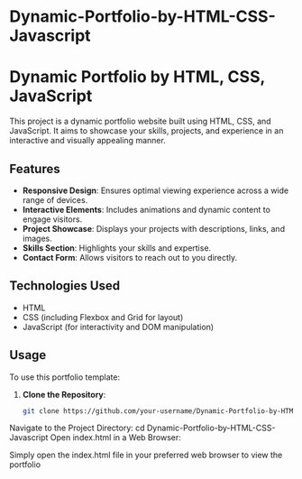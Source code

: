 # Dynamic-Portfolio-by-HTML-CSS-Javascript
# Dynamic Portfolio by HTML, CSS, JavaScript

This project is a dynamic portfolio website built using HTML, CSS, and JavaScript. It aims to showcase your skills, projects, and experience in an interactive and visually appealing manner.

## Features

- **Responsive Design**: Ensures optimal viewing experience across a wide range of devices.
- **Interactive Elements**: Includes animations and dynamic content to engage visitors.
- **Project Showcase**: Displays your projects with descriptions, links, and images.
- **Skills Section**: Highlights your skills and expertise.
- **Contact Form**: Allows visitors to reach out to you directly.

## Technologies Used

- HTML
- CSS (including Flexbox and Grid for layout)
- JavaScript (for interactivity and DOM manipulation)

## Usage

To use this portfolio template:

1. **Clone the Repository**:
   ```bash
   git clone https://github.com/your-username/Dynamic-Portfolio-by-HTML-CSS-Javascript.git
Navigate to the Project Directory:
cd Dynamic-Portfolio-by-HTML-CSS-Javascript
Open index.html in a Web Browser:

Simply open the index.html file in your preferred web browser to view the portfolio

